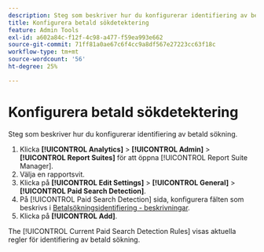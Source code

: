 ```yaml
---
description: Steg som beskriver hur du konfigurerar identifiering av betald sökning.
title: Konfigurera betald sökdetektering
feature: Admin Tools
exl-id: a602a84c-f12f-4c98-a477-f59ea993e662
source-git-commit: 71ff81a0ae67c6f4cc9a8df567e27223cc63f18c
workflow-type: tm+mt
source-wordcount: '56'
ht-degree: 25%

---
```


# Konfigurera betald sökdetektering

Steg som beskriver hur du konfigurerar identifiering av betald sökning.

1. Klicka **[!UICONTROL Analytics]** > **[!UICONTROL Admin]** > **[!UICONTROL Report Suites]** för att öppna [!UICONTROL Report Suite Manager].
1. Välja en rapportsvit.
1. Klicka på **[!UICONTROL Edit Settings]** > **[!UICONTROL General]** > **[!UICONTROL Paid Search Detection]**.
1. På [!UICONTROL Paid Search Detection] sida, konfigurera fälten som beskrivs i [Betalsökningsidentifiering - beskrivningar](/help/admin/admin/c-manage-report-suites/c-edit-report-suites/general/paid-search-detection/paid-search-detection.md#section_0C2CFA0AF77B47098BE37CB024665D0D).
1. Klicka på **[!UICONTROL Add]**.

The [!UICONTROL Current Paid Search Detection Rules] visas aktuella regler för identifiering av betald sökning.
